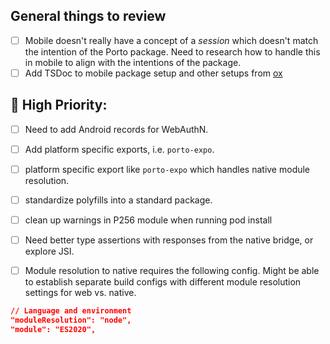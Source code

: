 ## General things to review
- [ ] Mobile doesn't really have a concept of a _session_ which doesn't match the intention of the Porto package. Need to research how to handle this in mobile to align with the intentions of the package.
- [ ] Add TSDoc to mobile package setup and other setups from [ox](https://github.com/wevm/ox/blob/main/package.json)

## 🚨 High Priority:
- [ ] Need to add Android records for WebAuthN.

- [ ] Add platform specific exports, i.e. `porto-expo`.
- [ ] platform specific export like `porto-expo` which handles native module resolution.

- [ ] standardize polyfills into a standard package.
- [ ] clean up warnings in P256 module when running pod install
- [ ] Need better type assertions with responses from the native bridge, or explore JSI.

- [ ] Module resolution to native requires the following config. Might be able to establish separate build configs with different module resolution settings for web vs. native.
```json
// Language and environment
"moduleResolution": "node",
"module": "ES2020",
```
